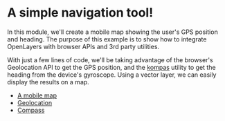 # A simple navigation tool!

In this module, we'll create a mobile map showing the user's GPS position and heading. The purpose of this example is to show how to integrate OpenLayers with browser APIs and 3rd party utilities.

With just a few lines of code, we'll be taking advantage of the browser's Geolocation API to get the GPS position, and the [kompas](https://npmjs.com/package/kompas) utility to get the heading from the device's gyroscope. Using a vector layer, we can easily display the results on a map.

* [A mobile map](map.md)
* [Geolocation](geolocation.md)
* [Compass](compass.md)

